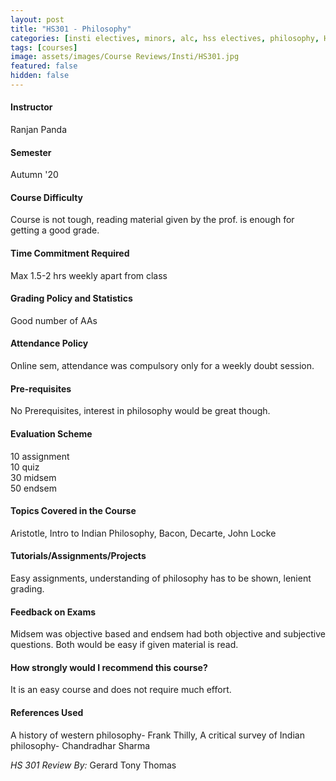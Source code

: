 ```yaml
---
layout: post
title: "HS301 - Philosophy"
categories: [insti electives, minors, alc, hss electives, philosophy, HS]
tags: [courses]
image: assets/images/Course Reviews/Insti/HS301.jpg
featured: false
hidden: false
---
```


#### Instructor
Ranjan Panda

#### Semester
Autumn '20

#### Course Difficulty
Course is not tough, reading material given by the prof. is enough for getting a good grade.

#### Time Commitment Required
Max 1.5-2 hrs weekly apart from class

#### Grading Policy and Statistics
Good number of AAs

#### Attendance Policy
Online sem, attendance was compulsory only for a weekly doubt session.

#### Pre-requisites
No Prerequisites, interest in philosophy would be great though.

#### Evaluation Scheme
10 assignment  
10 quiz  
30 midsem  
50 endsem

#### Topics Covered in the Course
Aristotle, Intro to Indian Philosophy, Bacon, Decarte, John Locke

#### Tutorials/Assignments/Projects
Easy assignments, understanding of philosophy has to be shown, lenient grading.

#### Feedback on Exams
Midsem was objective based and endsem had both objective and subjective questions. Both would be easy if given material is read.

#### How strongly would I recommend this course?
It is an easy course and does not require much effort.

#### References Used
A history of western philosophy- Frank Thilly, A critical survey of Indian philosophy- Chandradhar Sharma

*HS 301 Review By:* Gerard Tony Thomas